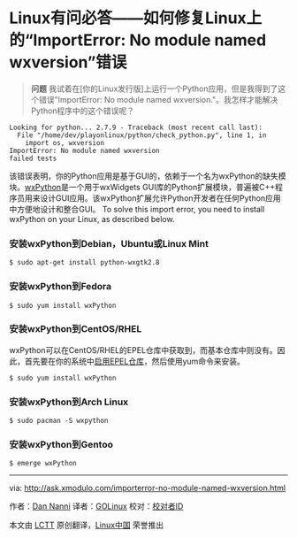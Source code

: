 Linux有问必答——如何修复Linux上的“ImportError: No module named wxversion”错误
================================================================================

> **问题** 我试着在[你的Linux发行版]上运行一个Python应用，但是我得到了这个错误"ImportError: No module named wxversion."。我怎样才能解决Python程序中的这个错误呢？

    Looking for python... 2.7.9 - Traceback (most recent call last):
      File "/home/dev/playonlinux/python/check_python.py", line 1, in 
        import os, wxversion
    ImportError: No module named wxversion
    failed tests

该错误表明，你的Python应用是基于GUI的，依赖于一个名为wxPython的缺失模块。[wxPython][1]是一个用于wxWidgets GUI库的Python扩展模块，普遍被C++程序员用来设计GUI应用。该wxPython扩展允许Python开发者在任何Python应用中方便地设计和整合GUI。
To solve this import error, you need to install wxPython on your Linux, as described below.

### 安装wxPython到Debian，Ubuntu或Linux Mint ###

    $ sudo apt-get install python-wxgtk2.8

### 安装wxPython到Fedora ###

    $ sudo yum install wxPython

### 安装wxPython到CentOS/RHEL ###

wxPython可以在CentOS/RHEL的EPEL仓库中获取到，而基本仓库中则没有。因此，首先要在你的系统中[启用EPEL仓库][2]，然后使用yum命令来安装。

    $ sudo yum install wxPython 

### 安装wxPython到Arch Linux ###

    $ sudo pacman -S wxpython 

### 安装wxPython到Gentoo ###

    $ emerge wxPython 

--------------------------------------------------------------------------------

via: http://ask.xmodulo.com/importerror-no-module-named-wxversion.html

作者：[Dan Nanni][a]
译者：[GOLinux](https://github.com/GOLinux)
校对：[校对者ID](https://github.com/校对者ID)

本文由 [LCTT](https://github.com/LCTT/TranslateProject) 原创翻译，[Linux中国](https://linux.cn/) 荣誉推出

[a]:http://ask.xmodulo.com/author/nanni
[1]:http://wxpython.org/
[2]:http://xmodulo.com/how-to-set-up-epel-repository-on-centos.html
